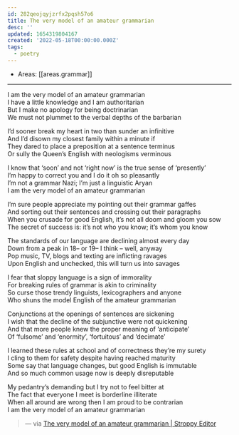 ```yaml
---
id: 282qeojqyjzrfx2pqsh57o6
title: The very model of an amateur grammarian
desc: ''
updated: 1654319804167
created: '2022-05-18T00:00:00.000Z'
tags:
  - poetry
---
```


- Areas: [[areas.grammar]]

---

I am the very model of an amateur grammarian  
I have a little knowledge and I am authoritarian  
But I make no apology for being doctrinarian  
We must not plummet to the verbal depths of the barbarian

I’d sooner break my heart in two than sunder an infinitive  
And I’d disown my closest family within a minute if  
They dared to place a preposition at a sentence terminus  
Or sully the Queen’s English with neologisms verminous

I know that ‘soon’ and not ‘right now’ is the true sense of ‘presently’  
I’m happy to correct you and I do it oh so pleasantly  
I’m not a grammar Nazi; I’m just a linguistic Aryan  
I am the very model of an amateur grammarian

I’m sure people appreciate my pointing out their grammar gaffes  
And sorting out their sentences and crossing out their paragraphs  
When you crusade for good English, it’s not all doom and gloom you sow  
The secret of success is: it’s not who you know; it’s whom you know

The standards of our language are declining almost every day  
Down from a peak in 18– or 19– I think – well, anyway  
Pop music, TV, blogs and texting are inflicting ravages  
Upon English and unchecked, this will turn us into savages

I fear that sloppy language is a sign of immorality  
For breaking rules of grammar is akin to criminality  
So curse those trendy linguists, lexicographers and anyone  
Who shuns the model English of the amateur grammarian

Conjunctions at the openings of sentences are sickening  
I wish that the decline of the subjunctive were not quickening  
And that more people knew the proper meaning of ‘anticipate’  
Of ‘fulsome’ and ‘enormity’, ‘fortuitous’ and ‘decimate’

I learned these rules at school and of correctness they’re my surety  
I cling to them for safety despite having reached maturity  
Some say that language changes, but good English is immutable  
And so much common usage now is deeply disreputable

My pedantry’s demanding but I try not to feel bitter at  
The fact that everyone I meet is borderline illiterate  
When all around are wrong then I am proud to be contrarian  
I am the very model of an amateur grammarian

> — via [The very model of an amateur grammarian | Stroppy Editor](https://stroppyeditor.wordpress.com/2012/09/04/the-very-model-of-an-amateur-grammarian/)

